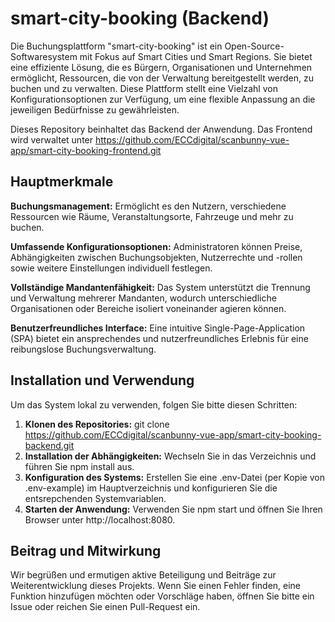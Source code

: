 # smart-city-booking (Backend)

Die Buchungsplattform "smart-city-booking" ist ein Open-Source-Softwaresystem mit Fokus auf Smart Cities und Smart Regions. Sie bietet eine effiziente Lösung, die es Bürgern, Organisationen und Unternehmen ermöglicht, Ressourcen, die von der Verwaltung bereitgestellt werden, zu buchen und zu verwalten. Diese Plattform stellt eine Vielzahl von Konfigurationsoptionen zur Verfügung, um eine flexible Anpassung an die jeweiligen Bedürfnisse zu gewährleisten.

Dieses Repository beinhaltet das Backend der Anwendung. Das Frontend wird verwaltet unter https://github.com/ECCdigital/scanbunny-vue-app/smart-city-booking-frontend.git

## Hauptmerkmale

**Buchungsmanagement:** Ermöglicht es den Nutzern, verschiedene Ressourcen wie Räume, Veranstaltungsorte, Fahrzeuge und mehr zu buchen.

**Umfassende Konfigurationsoptionen:** Administratoren können Preise, Abhängigkeiten zwischen Buchungsobjekten, Nutzerrechte und -rollen sowie weitere Einstellungen individuell festlegen.

**Vollständige Mandantenfähigkeit:** Das System unterstützt die Trennung und Verwaltung mehrerer Mandanten, wodurch unterschiedliche Organisationen oder Bereiche isoliert voneinander agieren können.

**Benutzerfreundliches Interface:** Eine intuitive Single-Page-Application (SPA) bietet ein ansprechendes und nutzerfreundliches Erlebnis für eine reibungslose Buchungsverwaltung.

## Installation und Verwendung

Um das System lokal zu verwenden, folgen Sie bitte diesen Schritten:

1. **Klonen des Repositories:** git clone https://github.com/ECCdigital/scanbunny-vue-app/smart-city-booking-backend.git
2. **Installation der Abhängigkeiten:** Wechseln Sie in das Verzeichnis und führen Sie npm install aus.
3. **Konfiguration des Systems:** Erstellen Sie eine .env-Datei (per Kopie von .env-example) im Hauptverzeichnis und konfigurieren Sie die entsrepchenden Systemvariablen.
4. **Starten der Anwendung:** Verwenden Sie npm start und öffnen Sie Ihren Browser unter http://localhost:8080.

## Beitrag und Mitwirkung

Wir begrüßen und ermutigen aktive Beteiligung und Beiträge zur Weiterentwicklung dieses Projekts. Wenn Sie einen Fehler finden, eine Funktion hinzufügen möchten oder Vorschläge haben, öffnen Sie bitte ein Issue oder reichen Sie einen Pull-Request ein. 